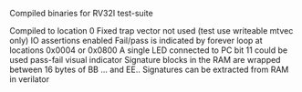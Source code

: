Compiled binaries for RV32I test-suite

Compiled to location 0
Fixed trap vector not used (test use writeable mtvec only)
IO assertions enabled
Fail/pass is indicated by forever loop at locations 0x0004 or 0x0800
A single LED connected to PC bit 11 could be used pass-fail visual indicator
Signature blocks in the RAM are wrapped between 16 bytes of BB ... and EE..
Signatures can be extracted from RAM in verilator
